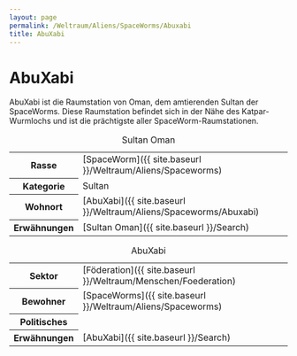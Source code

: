 ```yaml
---
layout: page
permalink: /Weltraum/Aliens/SpaceWorms/Abuxabi
title: AbuXabi
---
```



# AbuXabi


AbuXabi ist die Raumstation von Oman, dem amtierenden Sultan der SpaceWorms. Diese Raumstation befindet sich in der Nähe des Katpar-Wurmlochs und ist die prächtigste aller SpaceWorm-Raumstationen.

<table data-type="slc">
<caption>Sultan Oman</caption>
<tbody>
<tr><th>Rasse</th><td>[SpaceWorm]({{ site.baseurl }}/Weltraum/Aliens/Spaceworms)</td></tr>
<tr><th>Kategorie</th><td>Sultan</td></tr>
<tr><th>Wohnort</th><td>[AbuXabi]({{ site.baseurl }}/Weltraum/Aliens/Spaceworms/Abuxabi)</td></tr>
<tr><th>Erwähnungen</th><td>[Sultan Oman]({{ site.baseurl }}/Search)</td></tr>
</tbody>
</table>

<aside>
<table data-type="raumstation">
<caption>AbuXabi</caption>
<tbody>
<tr><th>Sektor</th><td>[Föderation]({{ site.baseurl }}/Weltraum/Menschen/Foederation)</td></tr>
<tr><th>Bewohner</th><td>[SpaceWorms]({{ site.baseurl }}/Weltraum/Aliens/Spaceworms)</td></tr>
<tr><th>Politisches</th><td> </td></tr>
<tr><th>Erwähnungen</th><td>[AbuXabi]({{ site.baseurl }}/Search)</td></tr>
</tbody>
</table>
</aside>

